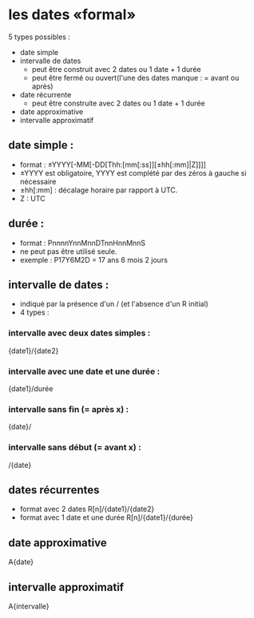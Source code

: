 
# les dates «formal»

5 types possibles :
* date simple
* intervalle de dates
  * peut être construit avec 2 dates ou 1 date + 1 durée
  * peut être fermé ou ouvert(l'une des dates manque : = avant ou après)
* date récurrente
  * peut être construite avec 2 dates ou 1 date + 1 durée
* date approximative
* intervalle approximatif

## date simple :

* format :
    ±YYYY[-MM[-DD[Thh:[mm[:ss]][±hh[:mm]|Z]]]]
* ±YYYY est obligatoire, YYYY est complété par des zéros à gauche si nécessaire
* ±hh[:mm] : décalage horaire par rapport à UTC.
* Z : UTC

## durée :
* format :
    PnnnnYnnMnnDTnnHnnMnnS
* ne peut pas être utilisé seule.
* exemple :
    P17Y6M2D = 17 ans 6 mois 2 jours

## intervalle de dates :
* indiqué par la présence d'un / (et l'absence d'un R initial)
* 4 types :
### intervalle avec deux dates simples :
  {date1}/{date2}
### intervalle avec une date et une durée :
  {date1}/durée
### intervalle sans fin (= après x) :
  {date}/
### intervalle sans début (= avant x) :
  /{date}

## dates récurrentes
* format avec 2 dates
    R[n]/{date1}/{date2}
* format avec 1 date et une durée
    R[n]/{date1}/{durée}

## date approximative
  A{date}

## intervalle approximatif
  A{intervalle}
